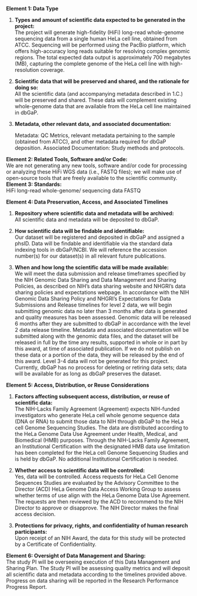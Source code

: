 **Element 1: Data Type**

1. **Types and amount of scientific data expected to be generated in the project:**  
   The project will generate high-fidelity (HiFi) long-read whole-genome sequencing data from a single human HeLa cell line, obtained from ATCC. Sequencing will be performed using the PacBio platform, which offers high-accuracy long reads suitable for resolving complex genomic regions. The total expected data output is approximately 700 megabytes (MB), capturing the complete genome of the HeLa cell line with high-resolution coverage.

2. **Scientific data that will be preserved and shared, and the rationale for doing so:**  
   All the scientific data (and accompanying metadata described in 1.C.) will be preserved and shared. These data will complement existing whole-genome data that are available from the HeLa cell line maintained in dbGaP.

3. **Metadata, other relevant data, and associated documentation:**

   Metadata: QC Metrics, relevant metadata pertaining to the sample (obtained from ATCC), and other metadata required for dbGaP deposition. Associated Documentation: Study methods and protocols.

**Element 2: Related Tools, Software and/or Code:**  
 We are not generating any new tools, software and/or code for processing or analyzing these HiFi WGS data (i.e., FASTQ files); we will make use of open-source tools that are freely available to the scientific community.
**Element 3: Standards:**  
 HiFi long-read whole-genome/ sequencing data FASTQ

**Element 4: Data Preservation, Access, and Associated Timelines**

1. **Repository where scientific data and metadata will be archived:**  
   All scientific data and metadata will be deposited to dbGaP.

2. **How scientific data will be findable and identifiable:**  
   Our dataset will be registered and deposited in dbGaP and assigned a phsID. Data will be findable and identifiable via the standard data indexing tools in dbGaP/NCBI. We will reference the accession number(s) for our dataset(s) in all relevant future publications.

3. **When and how long the scientific data will be made available:**  
   We will meet the data submission and release timeframes specified by the NIH Genomic Data Sharing and Data Management and Sharing Policies, as described on NIH’s data sharing website and NHGRI’s data sharing policies and expectations webpage. In accordance with the NIH Genomic Data Sharing Policy and NHGRI’s Expectations for Data Submissions and Release timelines for level 2 data, we will begin submitting genomic data no later than 3 months after data is generated and quality measures has been assessed. Genomic data will be released 6 months after they are submitted to dbGaP in accordance with the level 2 data release timeline. Metadata and associated documentation will be submitted along with the genomic data files, and the dataset will be released in full by the time any results, supported in whole or in part by this award, at time of associated publication. If we do not publish on these data or a portion of the data, they will be released by the end of this award. Level 3-4 data will not be generated for this project. Currently, dbGaP has no process for deleting or retiring data sets; data will be available for as long as dbGaP preserves the dataset.

**Element 5: Access, Distribution, or Reuse Considerations**

1. **Factors affecting subsequent access, distribution, or reuse of scientific data:**  
   The NIH-Lacks Family Agreement (Agreement) expects NIH-funded investigators who generate HeLa cell whole genome sequence data (DNA or RNA) to submit those data to NIH through dbGaP to the HeLa cell Genome Sequencing Studies. The data are distributed according to the HeLa Genome Data Use Agreement under Health, Medical, and Biomedical (HMB) purposes. Through the NIH-Lacks Family Agreement, an Institutional Certification with the designated HMB data use limitation has been completed for the HeLa cell Genome Sequencing Studies and is held by dbGaP. No additional Institutional Certification is needed.

2. **Whether access to scientific data will be controlled:**  
   Yes, data will be controlled. Access requests for HeLa Cell Genome Sequences Studies are evaluated by the Advisory Committee to the Director (ACD) HeLa Genome Data Access Working Group to assess whether terms of use align with the HeLa Genome Data Use Agreement. The requests are then reviewed by the ACD to recommend to the NIH Director to approve or disapprove. The NIH Director makes the final access decision.

3. **Protections for privacy, rights, and confidentiality of human research participants:**  
   Upon receipt of an NIH Award, the data for this study will be protected by a Certificate of Confidentiality.

**Element 6: Oversight of Data Management and Sharing:**  
 The study PI will be overseeing execution of this Data Management and Sharing Plan. The Study PI will be assessing quality metrics and will deposit all scientific data and metadata according to the timelines provided above. Progress on data sharing will be reported in the Research Performance Progress Report.
